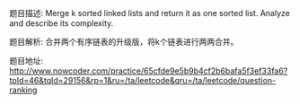 ﻿题目描述:
Merge k sorted linked lists and return it as one sorted list. Analyze and describe its complexity.

题目解析:
合并两个有序链表的升级版，将k个链表进行两两合并。

题目地址:
http://www.nowcoder.com/practice/65cfde9e5b9b4cf2b6bafa5f3ef33fa6?tpId=46&tqId=29156&rp=1&ru=/ta/leetcode&qru=/ta/leetcode/question-ranking